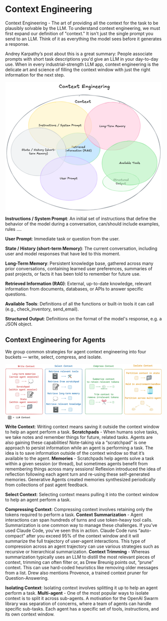 # Context Engineering

Context Engineering - The art of providing all the context for the task to be plausibly solvable by the LLM. To understand context engineering, we must first expand our definition of "context." It isn't just the single prompt you send to an LLM. Think of it as everything the model sees before it generates a response. 

Andrey Karpathy’s post about this is a great summary: People associate prompts with short task descriptions you'd give an LLM in your day-to-day use. When in every industrial-strength LLM app, context engineering is the delicate art and science of filling the context window with just the right information for the next step.

<p align="center">
  <img src="Context-Engineering.png" alt="Context-Engineering" style="display:block; margin:auto; width:650px;" />
</p>


**Instructions / System Prompt**: An initial set of instructions that define the behavior of the model during a conversation, can/should include examples, rules ….

**User Prompt**: Immediate task or question from the user.

**State / History (short-term Memory)**: The current conversation, including user and model responses that have led to this moment.

**Long-Term Memory**: Persistent knowledge base, gathered across many prior conversations, containing learned user preferences, summaries of past projects, or facts it has been told to remember for future use.

**Retrieved Information (RAG)**: External, up-to-date knowledge, relevant information from documents, databases, or APIs to answer specific questions.

**Available Tools**: Definitions of all the functions or built-in tools it can call (e.g., check_inventory, send_email).

**Structured Output**: Definitions on the format of the model's response, e.g. a JSON object.


## Context Engineering for Agents

We group common strategies for agent context engineering into four buckets — write, select, compress, and isolate.

<p align="center">
  <img src="General categories of context engineering.png" alt="General categories of context engineering" style="display:block; margin:auto; width:930px;" />
</p>


**Write Context**: Writing context means saving it outside the context window to help an agent perform a task. **Scratchpads** - When humans solve tasks, we take notes and remember things for future, related tasks. Agents are also gaining these capabilities! Note-taking via a “scratchpad” is one approach to persist information while an agent is performing a task. The idea is to save information outside of the context window so that it’s available to the agent. **Memories** - Scratchpads help agents solve a task within a given session (or thread), but sometimes agents benefit from remembering things across many sessions! Reflexion introduced the idea of reflection following each agent turn and re-using these self-generated memories. Generative Agents created memories synthesized periodically from collections of past agent feedback.

**Select Context**: Selecting context means pulling it into the context window to help an agent perform a task. 

**Compressing Context**: Compressing context involves retaining only the tokens required to perform a task. **Context Summarization** - Agent interactions can span hundreds of turns and use token-heavy tool calls. Summarization is one common way to manage these challenges. If you’ve used Claude Code, you’ve seen this in action. Claude Code runs “auto-compact” after you exceed 95% of the context window and it will summarize the full trajectory of user-agent interactions. This type of compression across an agent trajectory can use various strategies such as recursive or hierarchical summarization. **Context Trimming** - Whereas summarization typically uses an LLM to distill the most relevant pieces of context, trimming can often filter or, as Drew Breunig points out, “prune” context. This can use hard-coded heuristics like removing older messages from a list. Drew also mentions Provence, a trained context pruner for Question-Answering.

**Isolating Context**: Isolating context involves splitting it up to help an agent perform a task. **Multi-agent** - One of the most popular ways to isolate context is to split it across sub-agents. A motivation for the OpenAI Swarm library was separation of concerns, where a team of agents can handle specific sub-tasks. Each agent has a specific set of tools, instructions, and its own context window.


